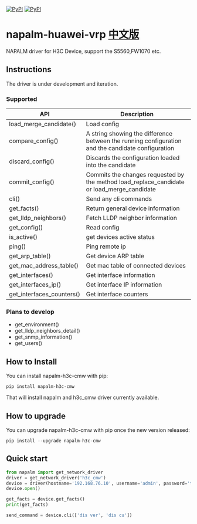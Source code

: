 [![PyPI](https://img.shields.io/pypi/v/napalm-huawei-vrp.svg)](https://pypi.python.org/pypi/napalm-huawei-vrp)
[![PyPI](https://img.shields.io/pypi/dm/napalm-huawei-vrp.svg)](https://pypi.python.org/pypi/napalm-huawei-vrp)

# napalm-huawei-vrp [中文版](README-ZH.md)

NAPALM driver for H3C Device, support the S5560,FW1070 etc.


## Instructions

The driver is under development and iteration.

### Supported

| API   | Description  |
|--------|-----|
|  load_merge_candidate()     |  Load config |
|  compare_config()           |  A string showing the difference between the running configuration and the candidate configuration |
|  discard_config()           |  Discards the configuration loaded into the candidate |
|  commit_config()            |  Commits the changes requested by the method load_replace_candidate or load_merge_candidate |
|  cli()                      |  Send any cli commands  |
|  get_facts()                |  Return general device information |
|  get_lldp_neighbors()       |  Fetch LLDP neighbor information |
|  get_config()               |  Read config |
|  is_active()                |  get devices active status  |
|  ping()                     |  Ping remote ip  |
|  get_arp_table()            |  Get device ARP table |
|  get_mac_address_table()    |  Get mac table of connected devices |
|  get_interfaces()           |  Get interface information |
|  get_interfaces_ip()        |  Get interface IP information  |
|  get_interfaces_counters()  |  Get interface counters  |

### Plans to develop

* get_environment()
* get_lldp_neighbors_detail()
* get_snmp_information()
* get_users()

## How to Install

You can install napalm-h3c-cmw with pip:

`pip install napalm-h3c-cmw`

That will install napalm and h3c_cmw driver currently available.

## How to upgrade

You can upgrade napalm-h3c-cmw with pip once the new version released:

`pip install --upgrade napalm-h3c-cmw`

## Quick start

```python
from napalm import get_network_driver
driver = get_network_driver('h3c_cmw')
device = driver(hostname='192.168.76.10', username='admin', password='this_is_not_a_secure_password')
device.open()

get_facts = device.get_facts()
print(get_facts)

send_command = device.cli(['dis ver', 'dis cu'])
```